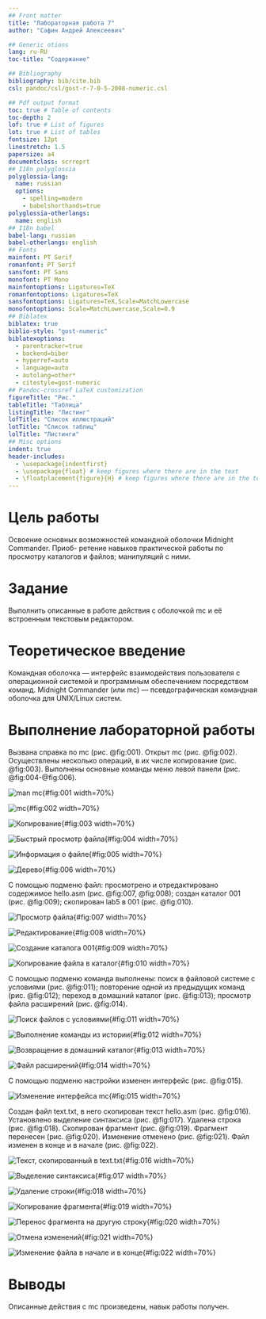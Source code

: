 ```yaml
---
## Front matter
title: "Лабораторная работа 7"
author: "Сафин Андрей Алексеевич"

## Generic otions
lang: ru-RU
toc-title: "Содержание"

## Bibliography
bibliography: bib/cite.bib
csl: pandoc/csl/gost-r-7-0-5-2008-numeric.csl

## Pdf output format
toc: true # Table of contents
toc-depth: 2
lof: true # List of figures
lot: true # List of tables
fontsize: 12pt
linestretch: 1.5
papersize: a4
documentclass: scrreprt
## I18n polyglossia
polyglossia-lang:
  name: russian
  options:
	- spelling=modern
	- babelshorthands=true
polyglossia-otherlangs:
  name: english
## I18n babel
babel-lang: russian
babel-otherlangs: english
## Fonts
mainfont: PT Serif
romanfont: PT Serif
sansfont: PT Sans
monofont: PT Mono
mainfontoptions: Ligatures=TeX
romanfontoptions: Ligatures=TeX
sansfontoptions: Ligatures=TeX,Scale=MatchLowercase
monofontoptions: Scale=MatchLowercase,Scale=0.9
## Biblatex
biblatex: true
biblio-style: "gost-numeric"
biblatexoptions:
  - parentracker=true
  - backend=biber
  - hyperref=auto
  - language=auto
  - autolang=other*
  - citestyle=gost-numeric
## Pandoc-crossref LaTeX customization
figureTitle: "Рис."
tableTitle: "Таблица"
listingTitle: "Листинг"
lofTitle: "Список иллюстраций"
lotTitle: "Список таблиц"
lolTitle: "Листинги"
## Misc options
indent: true
header-includes:
  - \usepackage{indentfirst}
  - \usepackage{float} # keep figures where there are in the text
  - \floatplacement{figure}{H} # keep figures where there are in the text
---
```


# Цель работы

Освоение основных возможностей командной оболочки Midnight Commander. Приоб-
ретение навыков практической работы по просмотру каталогов и файлов; манипуляций
с ними.

# Задание

Выполнить описанные в работе действия с оболочкой mc и её встроенным текстовым редактором.

# Теоретическое введение

Командная оболочка — интерфейс взаимодействия пользователя с операционной системой и программным обеспечением посредством команд.
Midnight Commander (или mc) — псевдографическая командная оболочка для UNIX/Linux
систем. 

# Выполнение лабораторной работы

Вызвана справка по mc (рис. @fig:001). Открыт mc (рис. @fig:002). Осуществлены несколько операций, в их числе копирование (рис. @fig:003). Выполнены основные команды меню левой панели (рис. @fig:004-@fig:006). 

![man mc](image/001.png){#fig:001 width=70%}

![mc](image/002.png){#fig:002 width=70%}

![Копирование](image/003.png){#fig:003 width=70%}

![Быстрый просмотр файла](image/004.png){#fig:004 width=70%}

![Информация о файле](image/005.png){#fig:005 width=70%}

![Дерево](image/006.png){#fig:006 width=70%}

С помощью подменю файл: просмотрено и отредактировано содержимое hello.asm (рис. @fig:007, @fig:008); создан каталог 001 (рис. @fig:009); скопирован lab5 в 001  (рис. @fig:010).

![Просмотр файла](image/007.png){#fig:007 width=70%}

![Редактирование](image/008.png){#fig:008 width=70%}

![Создание каталога 001](image/009.png){#fig:009 width=70%}

![Копирование файла в каталог](image/010.png){#fig:010 width=70%}

С помощью подменю команда выполнены: поиск в файловой системе с условиями (рис. @fig:011); повторение одной из предыдущих команд (рис. @fig:012); переход в домашний каталог (рис. @fig:013); просмотр файла расширений (рис. @fig:014).

![Поиск файлов с условиями](image/011.png){#fig:011 width=70%}

![Выполнение команды из истории](image/012.png){#fig:012 width=70%}

![Возвращение в домашний каталог](image/013.png){#fig:013 width=70%}

![Файл расширений](image/014.png){#fig:014 width=70%}

С помощью подменю настройки изменен интерфейс (рис. @fig:015).

![Изменение интерфейса mc](image/015.png){#fig:015 width=70%}

Создан файл text.txt, в него скопирован текст hello.asm (рис. @fig:016). Установлено выделение синтаксиса (рис. @fig:017). Удалена строка (рис. @fig:018). Скопирован фрагмент (рис. @fig:019). Фрагмент перенесен (рис. @fig:020). Изменение отменено (рис. @fig:021). Файл изменен в конце и в начале (рис. @fig:022).

![Текст, скопированный в text.txt](image/016.png){#fig:016 width=70%}

![Выделение синтаксиса](image/017.png){#fig:017 width=70%}

![Удаление строки](image/018.png){#fig:018 width=70%}

![Копирование фрагмента](image/019.png){#fig:019 width=70%}

![Перенос фрагмента на другую строку](image/020.png){#fig:020 width=70%}

![Отмена изменений](image/021.png){#fig:021 width=70%}

![Изменение файла в начале и в конце](image/022.png){#fig:022 width=70%}


# Выводы

Описанные действия с mc произведены, навык работы получен.
